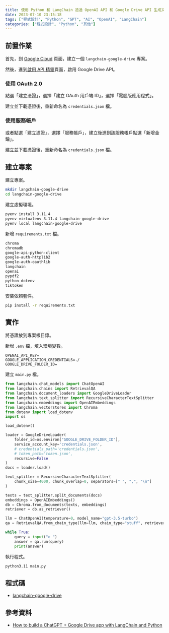 ```yaml
---
title: 使用 Python 和 LangChain 透過 OpenAI API 和 Google Drive API 生成文字補全
date: 2023-07-10 23:15:18
tags: ["程式設計", "Python", "GPT", "AI", "OpenAI", "LangChain"]
categories: ["程式設計", "Python", "其他"]
---
```


## 前置作業

首先，到 [Google Cloud](https://console.cloud.google.com/projectcreate) 頁面，建立一個 `langchain-google-drive` 專案。

然後，進到[啟用 API 精靈](https://console.cloud.google.com/projectselector2/apis/enableflow)頁面，啟用 Google Drive API。

### 使用 OAuth 2.0

點選「建立憑證」，選擇「建立 OAuth 用戶端 ID」，選擇「電腦版應用程式」。

建立並下載憑證後，重新命名為 `credentials.json` 檔。

### 使用服務帳戶

或者點選「建立憑證」，選擇「服務帳戶」，建立後進到該服務帳戶點選「新增金鑰」。

建立並下載憑證後，重新命名為 `credentials.json` 檔。

## 建立專案

建立專案。

```bash
mkdir langchain-google-drive
cd langchain-google-drive
```

建立虛擬環境。

```bash
pyenv install 3.11.4
pyenv virtualenv 3.11.4 langchain-google-drive
pyenv local langchain-google-drive
```

新增 `requirements.txt` 檔。

```txt
chroma
chromadb
google-api-python-client
google-auth-httplib2
google-auth-oauthlib
langchain
openai
pypdf2
python-dotenv
tiktoken
```

安裝依賴套件。

```bash
pip install -r requirements.txt
```

## 實作

將憑證放到專案根目錄。

新增 `.env` 檔，填入環境變數。

```env
OPENAI_API_KEY=
GOOGLE_APPLICATION_CREDENTIALS=./
GOOGLE_DRIVE_FOLDER_ID=
```

建立 `main.py` 檔。

```py
from langchain.chat_models import ChatOpenAI
from langchain.chains import RetrievalQA
from langchain.document_loaders import GoogleDriveLoader
from langchain.text_splitter import RecursiveCharacterTextSplitter
from langchain.embeddings import OpenAIEmbeddings
from langchain.vectorstores import Chroma
from dotenv import load_dotenv
import os

load_dotenv()

loader = GoogleDriveLoader(
    folder_id=os.environ["GOOGLE_DRIVE_FOLDER_ID"],
    service_account_key='credentials.json',
    # credentials_path='credentials.json',
    # token_path='token.json',
    recursive=False
)
docs = loader.load()

text_splitter = RecursiveCharacterTextSplitter(
    chunk_size=4000, chunk_overlap=0, separators=[" ", ",", "\n"]
)

texts = text_splitter.split_documents(docs)
embeddings = OpenAIEmbeddings()
db = Chroma.from_documents(texts, embeddings)
retriever = db.as_retriever()

llm = ChatOpenAI(temperature=0, model_name="gpt-3.5-turbo")
qa = RetrievalQA.from_chain_type(llm=llm, chain_type="stuff", retriever=retriever)

while True:
    query = input("> ")
    answer = qa.run(query)
    print(answer)
```

執行程式。

```bash
python3.11 main.py
```

## 程式碼

- [langchain-google-drive](https://github.com/memochou1993/langchain-google-drive)

## 參考資料

- [How to build a ChatGPT + Google Drive app with LangChain and Python](https://www.haihai.ai/gpt-gdrive/)
